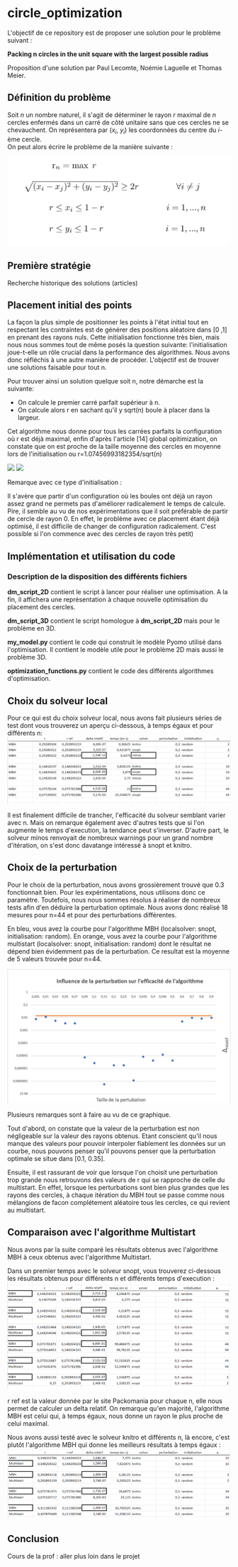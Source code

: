 # circle_optimization

L'objectif de ce repository est de proposer une solution pour le problème suivant :

**Packing n circles in the unit square with the largest possible radius**

Proposition d'une solution par Paul Lecomte, Noémie Laguelle et Thomas Meier.

## Définition du problème

Soit *n* un nombre naturel, il s'agit de déterminer le rayon *r* maximal de *n* cercles enfermés dans un carré de côté unitaire sans que ces cercles ne se chevauchent. On représentera par (*x<sub>i</sub>*, *y<sub>i</sub>*) les coordonnées du centre du *i*-ème cercle.
<br/>On peut alors écrire le problème de la manière suivante :

![GitHub Logo](/images/formules_mathematiques.png)


## Première stratégie

Recherche historique des solutions (articles)


## Placement initial des points


La façon la plus simple de positionner les points à l'état initial tout en respectant les contraintes est de générer des positions aléatoire dans [0 ,1] en prenant des rayons nuls. Cette initialisation fonctionne très bien, mais nous nous sommes tout de même posés la question suivante: l'initialisation joue-t-elle un rôle crucial dans la performance des algorithmes. Nous avons donc réfléchis à une autre manière de procéder. L'objectif est de trouver une solutions faisable pour tout n.

Pour trouver ainsi un solution quelque soit n, notre démarche est la suivante:
- On calcule le premier carré parfait supérieur à n.
- On calcule alors r en sachant qu'il y sqrt(n) boule à placer dans la largeur.

Cet algorithme nous donne pour tous les carrées parfaits la configuration où r est déjà maximal, enfin d'après l'article [14] global opitimization, on constate que on est proche de la taille moyenne des cercles en moyenne lors de l'initialisation  ou r=1.07456993182354/sqrt(n)

![](images/init_circles7.png)
![](images/init_circles9.png)

Remarque avec ce type d'initialisation :

Il s'avère que partir d'un configuration où les boules ont déjà un rayon assez grand ne permets pas d'améliorer radicalement le temps de calcule. Pire, il semble au vu de nos expérimentations que il soit préférable de partir de cercle de rayon 0. En effet, le problème avec ce placement étant déjà optimisé, il est difficile  de changer de configuration radicalement. C'est possible si l'on commence avec des cercles de rayon très petit)

## Implémentation et utilisation du code

### Description de la disposition des différents fichiers

**dm_script_2D** contient le script à lancer pour réaliser une optimisation. A la fin, il affichera une représentation à chaque nouvelle optimisation du placement des cercles.

**dm_script_3D** contient le script homologue à **dm_script_2D** mais pour le problème en 3D.

**my_model.py** contient le code qui construit le modèle Pyomo utilisé dans l'optimisation. Il contient le modèle utile pour le problème 2D mais aussi le problème 3D.

**optimization_functions.py** contient le code des différents algorithmes d'optimisation.

## Choix du solveur local

Pour ce qui est du choix solveur local, nous avons fait plusieurs séries de test dont vous trouverez un aperçu ci-dessous, à temps égaux et pour différents n:
<br/>![](/images/comparaison_solveurs.png)

Il est finalement difficile de trancher, l'efficacité du solveur semblant varier avec n. Mais on remarque également avec d'autres tests que si l'on augmente le temps d'execution, la tendance peut s'inverser. D'autre part, le solveur minos renvoyait de nombreux warnings pour un grand nombre d'itération, on s'est donc davatange intéressé à snopt et knitro. 

## Choix de la perturbation

Pour le choix de la perturbation, nous avons grossièrement trouvé que 0.3 fonctionnait bien. Pour les expérimentations, nous utilisons donc ce paramètre.
Toutefois, nous nous sommes résolus à réaliser de nombreux tests afin d'en déduire la perturbation optimale. Nous avons donc réalisé 18 mesures pour n=44 et pour des perturbations différentes.

En bleu, vous avez la courbe pour l'algorithme MBH (localsolver: snopt, initialisation: random).
En orange, vous avez la courbe pour l'algorithme multistart (localsolver: snopt, initialisation: random) dont le résultat ne dépend bien évidemment pas de la perturbation. Ce resultat est la moyenne de 5 valeurs trouvée pour n=44.

![](/perturbation.png)

Plusieurs remarques sont à faire au vu de ce graphique.

Tout d'abord, on constate que la valeur de la perturbation est non négligeable sur la valeur des rayons obtenus. Etant conscient qu'il nous manque des valeurs pour pouvoir interpoler fiablement les données sur un courbe, nous pouvons penser qu'il pouvons penser que la perturbation optimale se situe dans [0.1, 0.35].

Ensuite, il est rassurant de voir que lorsque l'on choisit une perturbation trop grande nous retrouvons des valeurs de r qui se rapproche de celle du multistart. En effet, lorsque les perturbations sont bien plus grandes que les rayons des cercles, à chaque itération du MBH tout se passe comme nous mélangions de facon complétement aléatoire tous les cercles, ce qui revient au multistart.

## Comparaison avec l'algorithme Multistart

Nous avons par la suite comparé les résultats obtenus avec l'algorithme MBH à ceux obtenus avec l'algorithme Multistart. 

Dans un premier temps avec le solveur snopt, vous trouverez ci-dessous les résultats obtenus pour différents n et différents temps d'execution :
![GitHub Logo](/images/comparaison_MBH_Multistart_snopt.png)

r ref est la valeur donnée par le site Packomania pour chaque n, elle nous permet de calculer un delta relatif. 
On remarque qu'en majorité, l'algorithme MBH est celui qui, à temps égaux, nous donne un rayon le plus proche de celui maximal. 

Nous avons aussi testé avec le solveur knitro et différents n, là encore, c'est plutôt l'algorithme MBH qui donne les meilleurs résultats à temps égaux :
<br/>![GitHub Logo](/images/comparaison_MBH_Multistart_knitro.png)

## Conclusion

Cours de la prof : aller plus loin dans le projet
